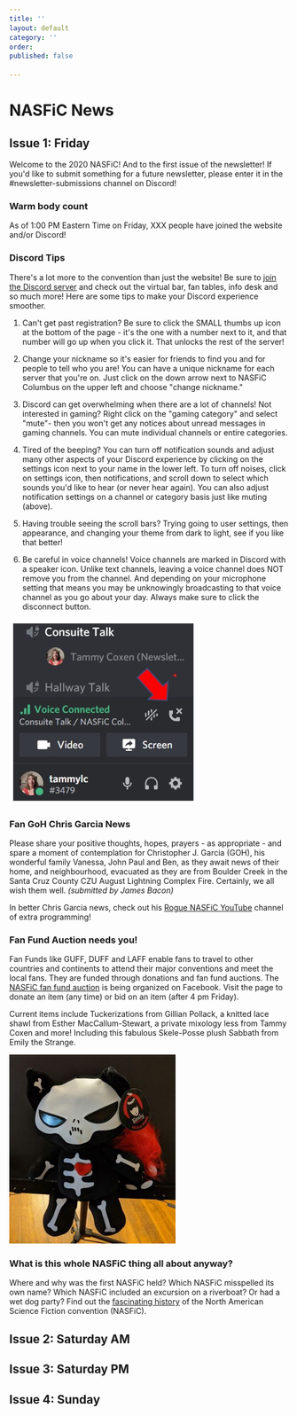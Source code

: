 ```yaml
---
title: ''
layout: default
category: ''
order: 
published: false

---
```

# NASFiC News

## Issue 1: Friday

Welcome to the 2020 NASFiC! And to the first issue of the newsletter! If you'd like to submit something for a future newsletter, please enter it in the #newsletter-submissions channel on Discord!

### Warm body count

As of 1:00 PM Eastern Time on Friday, XXX people have joined the website and/or Discord!

### Discord Tips

There's a lot more to the convention than just the website! Be sure to [join the Discord server](https://discord.gg/columbus2020nasfic) and check out the virtual bar, fan tables, info desk and so much more! Here are some tips to make your Discord experience smoother.

1) Can't get past registration? Be sure to click the SMALL thumbs up icon at the bottom of the page - it's the one with a number next to it, and that number will go up when you click it. That unlocks the rest of the server! 

2) Change your nickname so it's easier for friends to find you and for people to tell who you are! You can have a unique nickname for each server that you're on. Just click on the down arrow next to NASFiC Columbus on the upper left and choose "change nickname."

3) Discord can get overwhelming when there are a lot of channels! Not interested in gaming? Right click on the "gaming category" and select "mute"- then you won't get any notices about unread messages in gaming channels. You can mute individual channels or entire categories.

4) Tired of the beeping? You can turn off notification sounds and adjust many other aspects of your Discord experience by clicking on the settings icon next to your name in the lower left. To turn off noises, click on settings icon, then notifications, and scroll down to select which sounds you'd like to hear (or never hear again). You can also adjust notification settings on a channel or category basis just like muting (above).

5) Having trouble seeing the scroll bars? Trying going to user settings, then appearance, and changing your theme from dark to light, see if you like that better!

6) Be careful in voice channels! Voice channels are marked in Discord with a speaker icon. Unlike text channels, leaving a voice channel does NOT remove you from the channel. And depending on your microphone setting that means you may be unknowingly broadcasting to that voice channel as you go about your day. Always make sure to click the disconnect button.

![](/assets/images/discordvoice.jpg)

### Fan GoH Chris Garcia News

Please share your positive thoughts, hopes, prayers - as appropriate - and spare a moment of contemplation for Christopher J. Garcia (GOH), his wonderful family Vanessa, John Paul and Ben, as they await news of their home, and neighbourhood, evacuated as they are from Boulder Creek in the Santa Cruz County CZU August Lightning Complex Fire. Certainly, we all wish them well. _(submitted by James Bacon)_

In better Chris Garcia news, check out his [Rogue NASFiC YouTube](https://www.youtube.com/channel/UC7gMvgB8g8QbTBR-ypQ78Ug) channel of extra programming!

### Fan Fund Auction needs you!

Fan Funds like GUFF, DUFF and LAFF enable fans to travel to other countries and continents to attend their major conventions and meet the local fans. They are funded through donations and fan fund auctions. The [NASFiC fan fund auction](https://www.facebook.com/events/s/nasfic-fan-fund-auction/322469925862126/ ) is being organized on Facebook. Visit the page to donate an item (any time) or bid on an item (after 4 pm Friday).

Current items include Tuckerizations from Gillian Pollack, a knitted lace shawl from Esther MacCallum-Stewart, a private mixology less from Tammy Coxen and more! Including this fabulous Skele-Posse plush Sabbath from Emily the Strange. 

![](/assets/images/skelekitty-1.jpg)

### What is this whole NASFiC thing all about anyway?

Where and why was the first NASFiC held? Which NASFiC misspelled its own name? Which NASFiC included an excursion on a riverboat? Or had a wet dog party? Find out the [fascinating history](https://columbus2020nasfic.org/nasfic-history.html) of the North American Science Fiction convention (NASFiC).

## Issue 2: Saturday AM

## Issue 3: Saturday PM

## Issue 4: Sunday